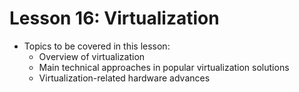 # Lesson 16: Virtualization

- Topics to be covered in this lesson:
  - Overview of virtualization
  - Main technical approaches in popular virtualization solutions
  - Virtualization-related hardware advances
